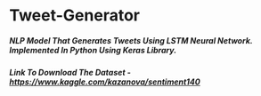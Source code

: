 # Tweet-Generator
##### NLP Model That Generates Tweets Using LSTM Neural Network. Implemented In Python Using Keras Library.
##### Link To Download The Dataset - https://www.kaggle.com/kazanova/sentiment140
